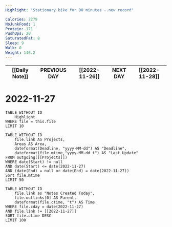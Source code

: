 ```yaml
---
Highlight: "Stationary bike for 90 minutes - new record"

Calories: 2279
NoJunkFood: 1
Protein: 171
PushUps: 20
SaturatedFat: 8
Sleep: 9
Walk: 0
Weight: 146.2
---
```

| [[Daily Note]] | **PREVIOUS DAY** | [[2022-11-26]] | **NEXT DAY** | [[2022-11-28]] |
| -------------- | ---------------- | -------------- | ------------ | -------------- |
# 2022-11-27
```dataview
TABLE WITHOUT ID
	Highlight
WHERE file = this.file
LIMIT 10
```
```dataview
TABLE WITHOUT ID
	file.link AS Projects,
	Areas AS Area,
	dateformat(Deadline, "yyyy-MM-dd") AS "Deadline",
	dateformat(file.mtime,"yyyy-MM-dd t") AS "Last Update"
FROM outgoing([[Projects]])
WHERE date(Start) != null
AND date(Start) <= date(2022-11-27)
AND (date(End) = null or date(End) = date(2022-11-27))
Sort file.mtime
LIMIT 50
```
```dataview
TABLE WITHOUT ID
	file.link as "Notes Created Today",
	file.outlinks[0] AS Parent,
	dateformat(file.ctime, "t") AS Time
WHERE file.cday = date(2022-11-27)
AND file.link != [[2022-11-27]]
SORT file.ctime DESC
LIMIT 100
```